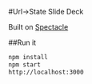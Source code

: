#Url->State Slide Deck

Built on [Spectacle](https://github.com/FormidableLabs/spectacle)

##Run it

```sh
npm install
npm start
http://localhost:3000
```
